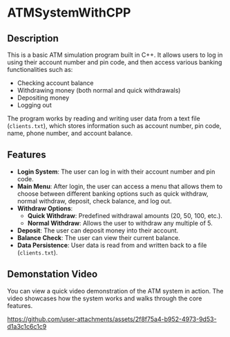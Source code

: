 # ATMSystemWithCPP

## Description

This is a basic ATM simulation program built in C++. It allows users to log in using their account number and pin code, and then access various banking functionalities such as:
- Checking account balance
- Withdrawing money (both normal and quick withdrawals)
- Depositing money
- Logging out

The program works by reading and writing user data from a text file (`clients.txt`), which stores information such as account number, pin code, name, phone number, and account balance.

## Features

- **Login System**: The user can log in with their account number and pin code.
- **Main Menu**: After login, the user can access a menu that allows them to choose between different banking options such as quick withdraw, normal withdraw, deposit, check balance, and log out.
- **Withdraw Options**:
  - **Quick Withdraw**: Predefined withdrawal amounts (20, 50, 100, etc.).
  - **Normal Withdraw**: Allows the user to withdraw any multiple of 5.
- **Deposit**: The user can deposit money into their account.
- **Balance Check**: The user can view their current balance.
- **Data Persistence**: User data is read from and written back to a file (`clients.txt`).


## Demonstation Video

You can view a quick video demonstration of the ATM system in action. The video showcases how the system works and walks through the core features.

https://github.com/user-attachments/assets/2f8f75a4-b952-4973-9d53-d1a3c1c6c1c9

